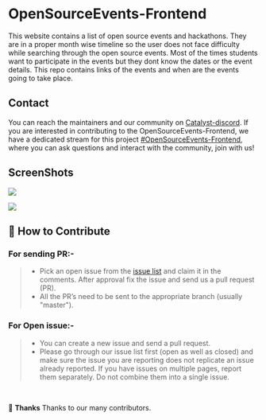 
# OpenSourceEvents-Frontend

This website contains a list of open source events and hackathons. They are in a proper month wise timeline so the user does not face difficulty while searching through the open source events. Most of the times students want to participate in the events but they dont know the dates or the event details. This repo contains links of the events and when are the events going to take place.

## Contact
 
You can reach the maintainers and our community on [Catalyst-discord](https://discord.gg/dHtDhHa). If you are interested in contributing to the OpenSourceEvents-Frontend, we have a dedicated stream for this project [#OpenSourceEvents-Frontend](https://discord.gg/9wmvkGW), where you can ask questions and interact with the community, join with us!

## ScreenShots
![](https://raw.githubusercontent.com/Catalyst-SMVD/OpenSourceEvents-Frontend/master/screenshots/open.png)

![](https://raw.githubusercontent.com/Catalyst-SMVD/OpenSourceEvents-Frontend/master/screenshots/timeline.png)

## 🤝 How to Contribute

### For sending PR:-
>-   Pick an open issue from the  [issue list](https://github.com/Catalyst-SMVD/OpenSourceEvents-Frontend/issues)  and claim it in the comments. After approval fix the issue and send us a pull request (PR).
>-   All the PR’s need to be sent to the appropriate branch (usually "master").

### For Open issue:-
>-   You can create a new issue and send a pull request.
>-   Please go through our issue list first (open as well as closed) and make sure the issue you are reporting does not replicate an issue already reported. If you have issues on multiple pages, report them separately. Do not combine them into a single issue.

<br>


💜 **Thanks**
Thanks to our many contributors.
